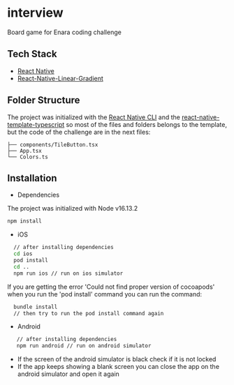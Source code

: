 # interview
Board game for Enara coding challenge

## Tech Stack

- [React Native](https://reactnative.dev)
- [React-Native-Linear-Gradient](https://github.com/react-native-linear-gradient/react-native-linear-gradient)

## Folder Structure

The project was initialized with the [React Native CLI](https://reactnative.dev/docs/environment-setup) and the [react-native-template-typescript](https://github.com/react-native-community/react-native-template-typescript)
so most of the files and folders belongs to the template, but the code of the challenge are in the next files:

    ├── components/TileButton.tsx      
    ├── App.tsx                
    └── Colors.ts

## Installation

- Dependencies
 
 The project was initialized with Node v16.13.2 
 
  ```bash
  npm install
  
  ```

- iOS
```bash  //iOS
  // after installing dependencies  
  cd ios
  pod install
  cd ..
  npm run ios // run on ios simulator
```
If you are getting the error 'Could not find proper version of cocoapods' when you run the 'pod install' command you can run the command:

```bash
  bundle install
  // then try to run the pod install command again
```

- Android

```bash
   // after installing dependencies
   npm run android // run on android simulator
```

- If the screen of the android simulator is black check if it is not locked
- If the app keeps showing a blank screen you can close the app on the android simulator and open it again

